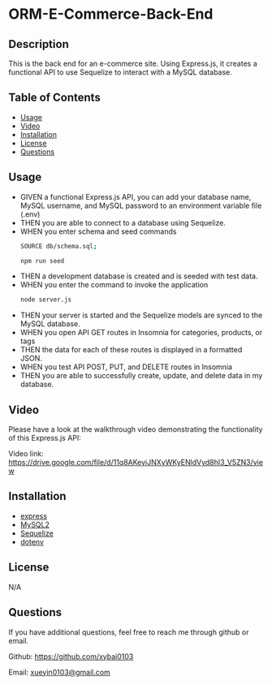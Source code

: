 # ORM-E-Commerce-Back-End

  ## Description

  This is the back end for an e-commerce site. Using Express.js, it creates a functional API to use Sequelize to interact with a MySQL database.

  ## Table of Contents
  
  - [Usage](#usage)
  - [Video](#video)
  - [Installation](#installation)
  - [License](#license)
  - [Questions](#questions)

  ## Usage

  * GIVEN a functional Express.js API, you can add your database name, MySQL username, and MySQL password to an environment variable file (.env)
  * THEN you are able to connect to a database using Sequelize.
  * WHEN you enter schema and seed commands
    ```bash
    SOURCE db/schema.sql;
    ```
    ```bash
    npm run seed
    ```
  * THEN a development database is created and is seeded with test data.
  * WHEN you enter the command to invoke the application
    ```bash
    node server.js
    ```
  * THEN your server is started and the Sequelize models are synced to the MySQL database.
  * WHEN you open API GET routes in Insomnia for categories, products, or tags
  * THEN the data for each of these routes is displayed in a formatted JSON.
  * WHEN you test API POST, PUT, and DELETE routes in Insomnia
  * THEN you are able to successfully create, update, and delete data in my database.

  ## Video

  Please have a look at the walkthrough video demonstrating the functionality of this Express.js API:

  Video link: https://drive.google.com/file/d/11q8AKeyiJNXyWKyENldVyd8hI3_V5ZN3/view
  
  ## Installation

  * [express](https://www.npmjs.com/package/express)
  * [MySQL2](https://www.npmjs.com/package/mysql2)
  * [Sequelize](https://www.npmjs.com/package/sequelize)
  * [dotenv](https://www.npmjs.com/package/dotenv)

  ## License

  N/A

  ## Questions

  If you have additional questions, feel free to reach me through github or email.

  Github: https://github.com/xybai0103
  
  Email: xueyin0103@gmail.com
